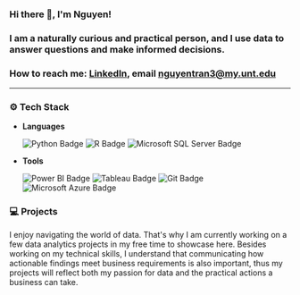 <!--
**ntran0429/ntran0429** is a ✨ _special_ ✨ repository because its `README.md` (this file) appears on your GitHub profile.

Here are some ideas to get you started:

- 🔭 I’m currently working on ...
- 🌱 I’m currently learning ...
- 👯 I’m looking to collaborate on ...
- 🤔 I’m looking for help with ...
- 💬 Ask me about ...
- 📫 How to reach me: ...
- ⚡ Fun fact: ...
-->

### Hi there 👋, I'm Nguyen!
### I am a naturally curious and practical person, and I use data to answer questions and make informed decisions.
### How to reach me: [LinkedIn](https://www.linkedin.com/in/nguyen-tran-unt/), email nguyentran3@my.unt.edu


<!--badges sourced from https://badges.pages.dev -->
---
### :gear: Tech Stack

* **Languages**

  ![Python Badge](https://img.shields.io/badge/Python-3776AB?logo=python&logoColor=yellow&style=for-the-badge)
  ![R Badge](https://img.shields.io/badge/R-276DC3?logo=r&logoColor=fff&style=for-the-badge)
  ![Microsoft SQL Server Badge](https://img.shields.io/badge/Transact%20SQL%20-CC2927?logo=microsoftsqlserver&logoColor=fff&style=for-the-badge)
  

* **Tools**

  ![Power BI Badge](https://img.shields.io/badge/Power%20BI-F2C811?logo=powerbi&logoColor=000&style=for-the-badge)
  ![Tableau Badge](https://img.shields.io/badge/Tableau-E97627?logo=tableau&logoColor=fff&style=for-the-badge)
  ![Git Badge](https://img.shields.io/badge/Git-F05032?logo=git&logoColor=fff&style=for-the-badge)
  ![Microsoft Azure Badge](https://img.shields.io/badge/%20Azure-0078D4?logo=microsoftazure&logoColor=fff&style=for-the-badge)

### 💻 Projects
I enjoy navigating the world of data. That's why I am currently working on a few data analytics projects in my free time to showcase here. Besides working on my technical skills, I understand that communicating how actionable findings meet business requirements is also important, thus my projects will reflect both my passion for data and the practical actions a business can take.



